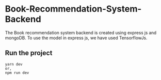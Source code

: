 # Book-Recommendation-System-Backend

The Book recommendation system backend is created using express js and mongoDB. To use the model in express js, we have used TensorflowJs.

## Run the project

```
yarn dev
or,
npm run dev

```
